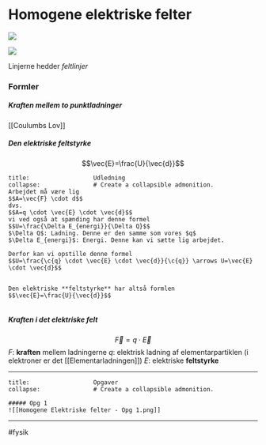 # Homogene elektriske felter
![](https://external-content.duckduckgo.com/iu/?u=http%3A%2F%2Fwww.nakgym.dk%2Ffysik%2Fla%2Ffysik_gif%2Felectromagnetism_3g_gif%2Fkapacitet_potential%2Ffeltlinjer_kapacitor.gif&f=1&nofb=1)

![](https://fysikleksikon.nbi.ku.dk/e/elektrisk_felt/VFPt_charges_plus_plus_250.png_copy)

Linjerne hedder *feltlinjer*

### Formler

##### Kraften mellem to punktladninger
[[Coulumbs Lov]]

##### Den elektriske feltstyrke
$$\vec{E}=\frac{U}{\vec{d}}$$
```ad-example # Admonition type. See below for a list of available types.
title:                  Udledning
collapse:               # Create a collapsible admonition.
Arbejdet må være lig
$$A=\vec{F} \cdot d$$
dvs.
$$A=q \cdot \vec{E} \cdot \vec{d}$$
vi ved også at spænding har denne formel
$$U=\frac{\Delta E_{energi}}{\Delta Q}$$
$\Delta Q$: Ladning. Denne er den samme som vores $q$
$\Delta E_{energi}$: Energi. Denne kan vi sætte lig arbejdet.

Derfor kan vi opstille denne formel
$$U=\frac{\c{q} \cdot \vec{E} \cdot \vec{d}}{\c{q}} \arrows U=\vec{E} \cdot \vec{d}$$


Den elektriske **feltstyrke** har altså formlen
$$\vec{E}=\frac{U}{\vec{d}}$$


```



##### Kraften i det elektriske felt
$$\vec{F}=q \cdot \vec{E}$$
$F$: **kraften** mellem ladningerne
$q$: elektrisk ladning af elementarpartiklen (i elektroner er det [[Elementarladningen]])
$E$: elektriske **feltstyrke**

---
```ad-example # Admonition type. See below for a list of available types.
title:                  Opgaver
collapse:               # Create a collapsible admonition.

##### Opg 1
![[Homogene Elektriske felter - Opg 1.png]]

```

---
#fysik 